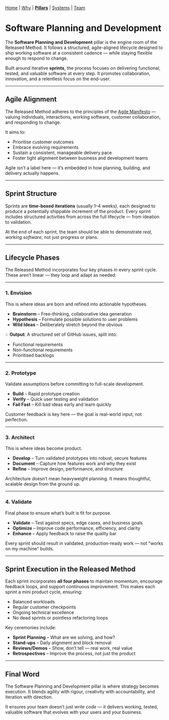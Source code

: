 [Home](README.md) | [Why](why.md) | **[Pillars](pillars.md)** | [Systems](systems.md) | [Team](team-model.md)

# Software Planning and Development

The **Software Planning and Development** pillar is the engine room of the Released Method. It follows a structured, agile-aligned lifecycle designed to ship working software at a consistent cadence — while staying flexible enough to respond to change.

Built around iterative **sprints**, the process focuses on delivering functional, tested, and valuable software at every step. It promotes collaboration, innovation, and a relentless focus on the end-user.

---

## Agile Alignment

The Released Method adheres to the principles of the [Agile Manifesto](https://agilemanifesto.org/) — valuing individuals, interactions, working software, customer collaboration, and responding to change.

It aims to:

- Prioritise customer outcomes  
- Embrace evolving requirements  
- Sustain a consistent, manageable delivery pace  
- Foster tight alignment between business and development teams

Agile isn’t a label here — it’s embedded in how planning, building, and delivery actually happens.

---

## Sprint Structure

Sprints are **time-boxed iterations** (usually 1–4 weeks), each designed to produce a potentially shippable increment of the product. Every sprint includes structured activities from across the full lifecycle — from ideation to validation.

At the end of each sprint, the team should be able to demonstrate *real, working software*, not just progress or plans.

---

## Lifecycle Phases

The Released Method incorporates four key phases in every sprint cycle. These aren’t linear — they loop and adapt as needed:

---

### 1. **Envision**

This is where ideas are born and refined into actionable hypotheses.

- **Brainstorm** – Free-thinking, collaborative idea generation  
- **Hypothesis** – Formulate possible solutions to user problems  
- **Wild Ideas** – Deliberately stretch beyond the obvious  

💡 **Output**: A structured set of GitHub issues, split into:
- Functional requirements  
- Non-functional requirements  
- Prioritised backlogs  

---

### 2. **Prototype**

Validate assumptions before committing to full-scale development.

- **Build** – Rapid prototype creation  
- **Verify** – Quick user testing and validation  
- **Fail Fast** – Kill bad ideas early and learn quickly  

Customer feedback is key here — the goal is real-world input, not perfection.

---

### 3. **Architect**

This is where ideas become product.

- **Develop** – Turn validated prototypes into robust, secure features  
- **Document** – Capture how features work and why they exist  
- **Refine** – Improve design, performance, and structure  

Architecture doesn’t mean heavyweight planning. It means thoughtful, scalable design from the ground up.

---

### 4. **Validate**

Final phase to ensure what’s built is fit for purpose.

- **Validate** – Test against specs, edge cases, and business goals  
- **Optimize** – Improve code performance, efficiency, and clarity  
- **Enhance** – Apply feedback to raise the quality bar  

Every sprint should result in validated, production-ready work — not "works on my machine" builds.

---

## Sprint Execution in the Released Method

Each sprint incorporates **all four phases** to maintain momentum, encourage feedback loops, and support continuous improvement. This makes each sprint a mini product cycle, ensuring:

- Balanced workloads  
- Regular customer checkpoints  
- Ongoing technical excellence  
- No dead sprints or pointless refactoring loops  

Key ceremonies include:

- **Sprint Planning** – What are we solving, and how?  
- **Stand-ups** – Daily alignment and block removal  
- **Reviews/Demos** – Show, don’t tell — real work, real value  
- **Retrospectives** – Improve the process, not just the product

---

## Final Word

The Software Planning and Development pillar is where strategy becomes execution. It blends agility with rigour, creativity with accountability, and iteration with direction.

It ensures your team doesn’t just *write code* — it delivers working, tested, valuable software that evolves with your users and your business.
